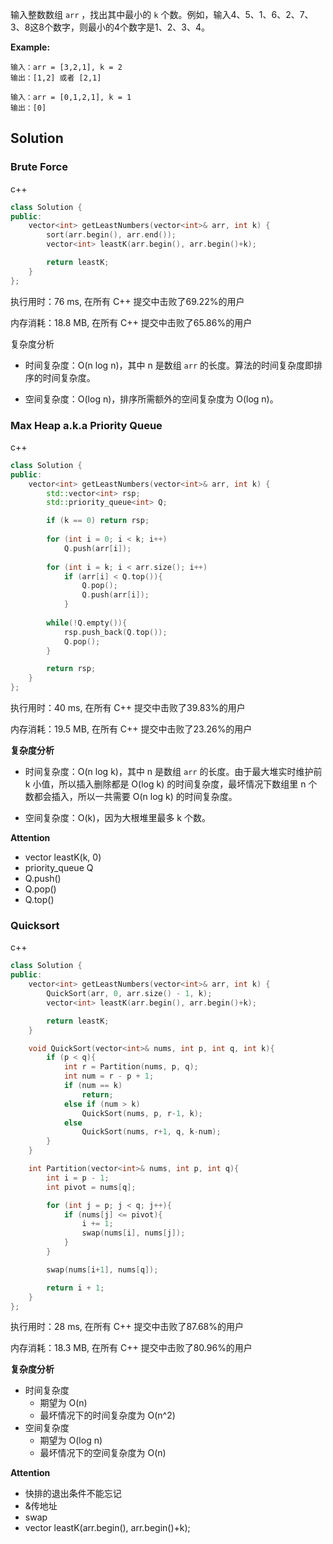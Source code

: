 输入整数数组 `arr` ，找出其中最小的 `k` 个数。例如，输入4、5、1、6、2、7、3、8这8个数字，则最小的4个数字是1、2、3、4。

 **Example:**

```
输入：arr = [3,2,1], k = 2
输出：[1,2] 或者 [2,1]

输入：arr = [0,1,2,1], k = 1
输出：[0]
```

## Solution
### Brute Force

c++

```c++
class Solution {
public:
    vector<int> getLeastNumbers(vector<int>& arr, int k) {
        sort(arr.begin(), arr.end());
        vector<int> leastK(arr.begin(), arr.begin()+k);

        return leastK;
    }
};
```

执行用时：76 ms, 在所有 C++ 提交中击败了69.22%的用户

内存消耗：18.8 MB, 在所有 C++ 提交中击败了65.86%的用户

复杂度分析

- 时间复杂度：O(n log n)，其中 n 是数组 `arr` 的长度。算法的时间复杂度即排序的时间复杂度。

- 空间复杂度：O(log n)，排序所需额外的空间复杂度为 O(log n)。

### Max Heap  a.k.a  Priority Queue

c++

```c++
class Solution {
public:
    vector<int> getLeastNumbers(vector<int>& arr, int k) {
        std::vector<int> rsp;
        std::priority_queue<int> Q;

        if (k == 0) return rsp;
        
        for (int i = 0; i < k; i++)
            Q.push(arr[i]);
        
        for (int i = k; i < arr.size(); i++)
            if (arr[i] < Q.top()){
                Q.pop();
                Q.push(arr[i]);
            }
        
        while(!Q.empty()){
            rsp.push_back(Q.top());
            Q.pop();
        }

        return rsp;
    }
};
```

执行用时：40 ms, 在所有 C++ 提交中击败了39.83%的用户

内存消耗：19.5 MB, 在所有 C++ 提交中击败了23.26%的用户

**复杂度分析**

- 时间复杂度：O(n log k)，其中 n 是数组 `arr` 的长度。由于最大堆实时维护前 k 小值，所以插入删除都是 O(log k) 的时间复杂度，最坏情况下数组里 n 个数都会插入，所以一共需要 O(n log k) 的时间复杂度。

- 空间复杂度：O(k)，因为大根堆里最多 k 个数。

**Attention**

- vector<int> leastK(k, 0)
- priority_queue<int> Q
- Q.push()
- Q.pop()
- Q.top()

### Quicksort

c++

```c++
class Solution {
public:
    vector<int> getLeastNumbers(vector<int>& arr, int k) {
        QuickSort(arr, 0, arr.size() - 1, k);
        vector<int> leastK(arr.begin(), arr.begin()+k);

        return leastK;
    }

    void QuickSort(vector<int>& nums, int p, int q, int k){
        if (p < q){
            int r = Partition(nums, p, q);
            int num = r - p + 1;
            if (num == k)
                return;
            else if (num > k)
                QuickSort(nums, p, r-1, k);
            else
                QuickSort(nums, r+1, q, k-num);
        }
    }

    int Partition(vector<int>& nums, int p, int q){
        int i = p - 1;
        int pivot = nums[q];

        for (int j = p; j < q; j++){
            if (nums[j] <= pivot){
                i += 1;
                swap(nums[i], nums[j]);
            }
        }

        swap(nums[i+1], nums[q]);

        return i + 1;
    }
};
```
    
执行用时：28 ms, 在所有 C++ 提交中击败了87.68%的用户
    
内存消耗：18.3 MB, 在所有 C++ 提交中击败了80.96%的用户

**复杂度分析**

- 时间复杂度
  - 期望为 O(n)
  - 最坏情况下的时间复杂度为 O(n^2)
- 空间复杂度
  - 期望为 O(log n)
  - 最坏情况下的空间复杂度为 O(n)

**Attention**

- 快排的退出条件不能忘记
- &传地址
- swap
- vector<int> leastK(arr.begin(), arr.begin()+k);

